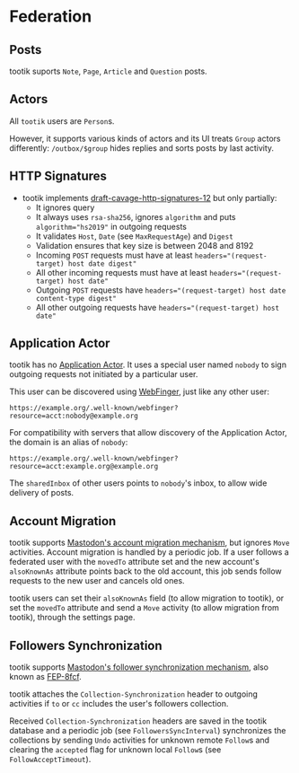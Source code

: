# Federation

## Posts

tootik suports `Note`, `Page`, `Article` and `Question` posts.

## Actors

All `tootik` users are `Person`s.

However, it supports various kinds of actors and its UI treats `Group` actors differently: `/outbox/$group` hides replies and sorts posts by last activity.

## HTTP Signatures

* tootik implements [draft-cavage-http-signatures-12](https://datatracker.ietf.org/doc/html/draft-cavage-http-signatures) but only partially:
  * It ignores query
  * It always uses `rsa-sha256`, ignores `algorithm` and puts `algorithm="hs2019"` in outgoing requests
  * It validates `Host`, `Date` (see `MaxRequestAge`) and `Digest`
  * Validation ensures that key size is between 2048 and 8192
  * Incoming `POST` requests must have at least `headers="(request-target) host date digest"`
  * All other incoming requests must have at least `headers="(request-target) host date"`
  * Outgoing `POST` requests have `headers="(request-target) host date content-type digest"`
  * All other outgoing requests have `headers="(request-target) host date"`

## Application Actor

tootik has no [Application Actor](https://codeberg.org/fediverse/fep/src/branch/main/fep/2677/fep-2677.md). It uses a special user named `nobody` to sign outgoing requests not initiated by a particular user.

This user can be discovered using [WebFinger](https://www.rfc-editor.org/rfc/rfc7033), just like any other user:

	https://example.org/.well-known/webfinger?resource=acct:nobody@example.org

For compatibility with servers that allow discovery of the Application Actor, the domain is an alias of `nobody`:

	https://example.org/.well-known/webfinger?resource=acct:example.org@example.org

The `sharedInbox` of other users points to `nobody`'s inbox, to allow wide delivery of posts.

## Account Migration

tootik supports [Mastodon's account migration mechanism](https://docs.joinmastodon.org/spec/activitypub/#Move), but ignores `Move` activities. Account migration is handled by a periodic job. If a user follows a federated user with the `movedTo` attribute set and the new account's `alsoKnownAs` attribute points back to the old account, this job sends follow requests to the new user and cancels old ones.

tootik users can set their `alsoKnownAs` field (to allow migration to tootik), or set the `movedTo` attribute and send a `Move` activity (to allow migration from tootik), through the settings page.

## Followers Synchronization

tootik supports [Mastodon's follower synchronization mechanism](https://docs.joinmastodon.org/spec/activitypub/#follower-synchronization-mechanism), also known as [FEP-8fcf](https://codeberg.org/fediverse/fep/src/branch/main/fep/8fcf/fep-8fcf.md).

tootik attaches the `Collection-Synchronization` header to outgoing activities if `to` or `cc` includes the user's followers collection.

Received `Collection-Synchronization` headers are saved in the tootik database and a periodic job (see `FollowersSyncInterval`) synchronizes the collections by sending `Undo` activities for unknown remote `Follow`s and clearing the `accepted` flag for unknown local `Follow`s (see `FollowAcceptTimeout`).
